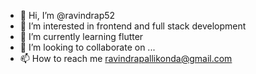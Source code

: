 - 👋 Hi, I’m @ravindrap52
- 👀 I’m interested in frontend and full stack development
- 🌱 I’m currently learning flutter
- 💞️ I’m looking to collaborate on ...
- 📫 How to reach me ravindrapallikonda@gmail.com

<!---
ravindrap52/ravindrap52 is a ✨ special ✨ repository because its `README.md` (this file) appears on your GitHub profile.
You can click the Preview link to take a look at your changes.
--->
